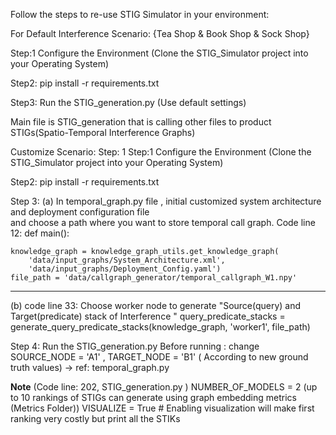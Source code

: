 Follow the steps to re-use STIG Simulator in your environment:

For Default Interference Scenario: {Tea Shop & Book Shop & Sock Shop}

Step:1 Configure the Environment (Clone the STIG_Simulator project into your Operating System)

Step2: pip install -r requirements.txt

Step3: Run the STIG_generation.py (Use default settings)
       
Main file is STIG_generation that is calling other files to product STIGs(Spatio-Temporal Interference Graphs)

Customize Scenario: 
Step: 1  Step:1 Configure the Environment (Clone the STIG_Simulator project into your Operating System)

Step2: pip install -r requirements.txt

Step 3: (a) In temporal_graph.py file , initial customized system architecture and deployment configuration file  
        and choose a path where you want to store temporal call graph. 
Code line 12: 
  def main():

    knowledge_graph = knowledge_graph_utils.get_knowledge_graph(
        'data/input_graphs/System_Architecture.xml',
        'data/input_graphs/Deployment_Config.yaml')
    file_path = 'data/callgraph_generator/temporal_callgraph_W1.npy'
------
(b) code line 33: Choose worker node to generate "Source(query) and Target(predicate) stack of Interference "
 query_predicate_stacks = generate_query_predicate_stacks(knowledge_graph, 'worker1', file_path)

Step 4: Run the STIG_generation.py 
  Before running :
change  SOURCE_NODE = 'A1' , TARGET_NODE = 'B1' ( According to new ground truth values) -> ref: temporal_graph.py

****Note**** (Code line: 202, STIG_generation.py )
NUMBER_OF_MODELS = 2 (up to 10 rankings of STIGs can generate using graph embedding metrics (Metrics Folder))
VISUALIZE = True  # Enabling visualization will make first ranking very costly but print all the STIKs


